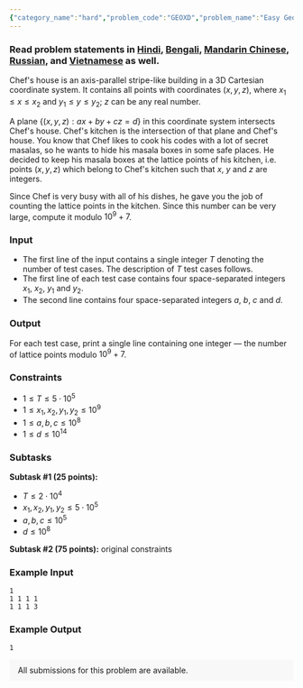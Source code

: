 ```yaml
---
{"category_name":"hard","problem_code":"GEOXD","problem_name":"Easy Geo xD","problemComponents":{"constraints":"","constraintsState":false,"subtasks":"","subtasksState":false,"inputFormat":"","inputFormatState":false,"outputFormat":"","outputFormatState":false,"sampleTestCases":{"0":{"id":1,"input":"1\r\n1 1 1 1\r\n1 1 1 3","output":1,"explanation":"","isDeleted":false}}},"video_editorial_url":"","languages_supported":{"0":"CPP14","1":"C","2":"JAVA","3":"PYTH 3.6","4":"CPP17","5":"PYTH","6":"PYP3","7":"CS2","8":"ADA","9":"PYPY","10":"TEXT","11":"PAS fpc","12":"NODEJS","13":"RUBY","14":"PHP","15":"GO","16":"HASK","17":"TCL","18":"PERL","19":"SCALA","20":"LUA","21":"kotlin","22":"BASH","23":"JS","24":"LISP sbcl","25":"rust","26":"PAS gpc","27":"BF","28":"CLOJ","29":"R","30":"D","31":"CAML","32":"FORT","33":"ASM","34":"swift","35":"FS","36":"WSPC","37":"LISP clisp","38":"SQL","39":"SCM guile","40":"PERL6","41":"ERL","42":"CLPS","43":"ICK","44":"NICE","45":"PRLG","46":"ICON","47":"COB","48":"SCM chicken","49":"PIKE","50":"SCM qobi","51":"ST","52":"SQLQ","53":"NEM"},"max_timelimit":5,"source_sizelimit":50000,"problem_author":"sajib_readd","problem_tester":"","date_added":"17-03-2020","tags":{"0":"hard","1":"july20","2":"math","3":"sajib_readd","4":"sajib_readd"},"problem_difficulty_level":"Hard","best_tag":"","editorial_url":"https://discuss.codechef.com/problems/GEOXD","time":{"view_start_date":1594632600,"submit_start_date":1594632600,"visible_start_date":1594632600,"end_date":1735669800},"is_direct_submittable":false,"problemDiscussURL":"https://discuss.codechef.com/search?q=GEOXD","is_proctored":false,"visitedContests":{},"layout":"problem"}
---
```

### Read problem statements in [Hindi](https://www.codechef.com/download/translated/JULY20/hindi/GEOXD.pdf), [Bengali](https://www.codechef.com/download/translated/JULY20/bengali/GEOXD.pdf), [Mandarin Chinese](https://www.codechef.com/download/translated/JULY20/mandarin/GEOXD.pdf), [Russian](https://www.codechef.com/download/translated/JULY20/russian/GEOXD.pdf), and [Vietnamese](https://www.codechef.com/download/translated/JULY20/vietnamese/GEOXD.pdf) as well.

Chef's house is an axis-parallel stripe-like building in a 3D Cartesian coordinate system. It contains all points with coordinates $(x, y, z)$, where $x_1 \le x \le x_2$ and $y_1 \le y \le y_2$; $z$ can be any real number.

A plane $\{(x, y, z): ax + by + cz = d\}$ in this coordinate system intersects Chef's house. Chef's kitchen is the intersection of that plane and Chef's house. You know that Chef likes to cook his codes with a lot of secret masalas, so he wants to hide his masala boxes in some safe places. He decided to keep his masala boxes at the lattice points of his kitchen, i.e. points $(x, y, z)$ which belong to Chef's kitchen such that $x$, $y$ and $z$ are integers.

Since Chef is very busy with all of his dishes, he gave you the job of counting the lattice points in the kitchen. Since this number can be very large, compute it modulo $10^9 + 7$.

### Input
- The first line of the input contains a single integer $T$ denoting the number of test cases. The description of $T$ test cases follows.
- The first line of each test case contains four space-separated integers $x_1$, $x_2$, $y_1$ and $y_2$.
- The second line contains four space-separated integers $a$, $b$, $c$ and $d$.

### Output
For each test case, print a single line containing one integer ― the number of lattice points modulo $10^9 + 7$.

### Constraints
- $1 \le T \le 5 \cdot 10^5$
- $1 \le x_1, x_2, y_1, y_2 \le 10^9$
- $1 \le a, b, c \le 10^8$
- $1 \le d \le 10^{14}$

### Subtasks
**Subtask #1 (25 points):**
- $T \le 2 \cdot 10^4$
- $x_1, x_2, y_1, y_2 \le 5 \cdot 10^5$
- $a, b, c \le 10^5$
- $d \le 10^8$

**Subtask #2 (75 points):** original constraints

### Example Input
```
1
1 1 1 1
1 1 1 3
```

### Example Output
```
1
```

<aside style='background: #f8f8f8;padding: 10px 15px;'><div>All submissions for this problem are available.</div></aside>